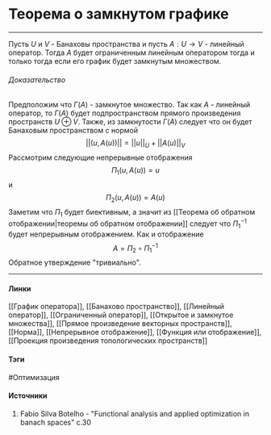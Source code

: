 # Теорема о замкнутом графике
***
Пусть $U$ и $V$ - Банаховы пространства и пусть $A:U\to V$ - линейный оператор. Тогда $A$ будет ограниченным линейным оператором тогда и только тогда если его график будет замкнутым множеством.
###### Доказательство
Предположим что $\Gamma(A)$ - замкнутое множество. Так как $A$ - линейный оператор, то $\Gamma(A)$ будет подпространством прямого произведения пространств $U\oplus V$. Также, из замкнутости $\Gamma(A)$ следует что он будет Банаховым пространством с нормой
$$
||(u,A(u))||=||u||_{U}+||A(u)||_{V}
$$
Рассмотрим следующие непрерывные отображения
$$
\Pi_{1}(u,A(u))=u
$$
и
$$
\Pi_{2}(u,A(u))=A(u)
$$
Заметим что $\Pi_{1}$ будет биективным, а значит из [[Теорема об обратном отображении|теоремы об обратном отображении]] следует что $\Pi_{1}^{-1}$ будет непрерывным отображением. Как и отображение
$$
A=\Pi_{2}\circ\Pi_{1}^{-1}
$$
Обратное утверждение "тривиально".
***
#### Линки
 [[График оператора]],
 [[Банахово пространство]],
 [[Линейный оператор]],
 [[Ограниченный оператор]],
 [[Открытое и замкнутое множества]],
 [[Прямое произведение векторных пространств]],
 [[Норма]],
 [[Непрерывное отображение]],
 [[Функция или отображение]],
 [[Проекция произведения топологических пространств]]
#### Тэги
 #Оптимизация 
#### Источники
1. Fabio Silva Botelho - "Functional analysis and applied optimization in banach spaces" c.30